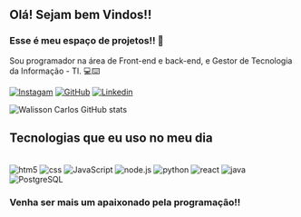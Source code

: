 ## Olá! Sejam bem Vindos!!
### Esse é meu espaço de projetos!! 💼
Sou programador na área de Front-end e back-end, e Gestor de Tecnologia da Informação - TI. 💻⌨️

[![Instagam](https://img.shields.io/badge/Instagram-E4405F?style=for-the-badge&logo=instagram&logoColor=white)](https://www.instagram.com/walisson_carlosvipp)
[![GitHub](https://img.shields.io/badge/GitHub-100000?style=for-the-badge&logo=github&logoColor=white)](https://github.com/WalissonCarlosTI)
[![Linkedin](https://img.shields.io/badge/LinkedIn-0077B5?style=for-the-badge&logo=linkedin&logoColor=white)](https://www.linkedin.com/in/walissoncarlosti/)

![Walisson Carlos GitHub stats](https://github-readme-stats.vercel.app/api?username=WalissonCarlosTI&show_icons=true&theme=radical)

## Tecnologias que eu uso no meu dia
<div style="display: inline_block"><br/>
    <img aling="center" alt="htm5" src="https://img.shields.io/badge/HTML5-E34F26?style=for-the-badge&logo=html5&logoColor=white"/>
    <img aling="center" alt="css" src="https://img.shields.io/badge/CSS-239120?&style=for-the-badge&logo=css3&logoColor=white"/>
    <img aling="center" alt="JavaScript" src="https://img.shields.io/badge/JavaScript-F7DF1E?style=for-the-badge&logo=javascript&logoColor=black"/>
    <img aling="center" alt="node.js" src="https://img.shields.io/badge/Node.js-43853D?style=for-the-badge&logo=node.js&logoColor=white"/>
    <img aling="center" alt="python" src="https://img.shields.io/badge/Python-14354C?style=for-the-badge&logo=python&logoColor=white"/>
    <img aling="center" alt="react" src="https://img.shields.io/badge/React-20232A?style=for-the-badge&logo=react&logoColor=61DAFB"/>
     <img aling="center" alt="java" src="https://img.shields.io/badge/Java-ED8B00?style=for-the-badge&logo=openjdk&logoColor=white"/>
    <img aling="center" alt="PostgreSQL" src="https://img.shields.io/badge/PostgreSQL-316192?style=for-the-badge&logo=postgresql&logoColor=white"/>
</div>

### Venha ser mais um apaixonado pela programação!!


